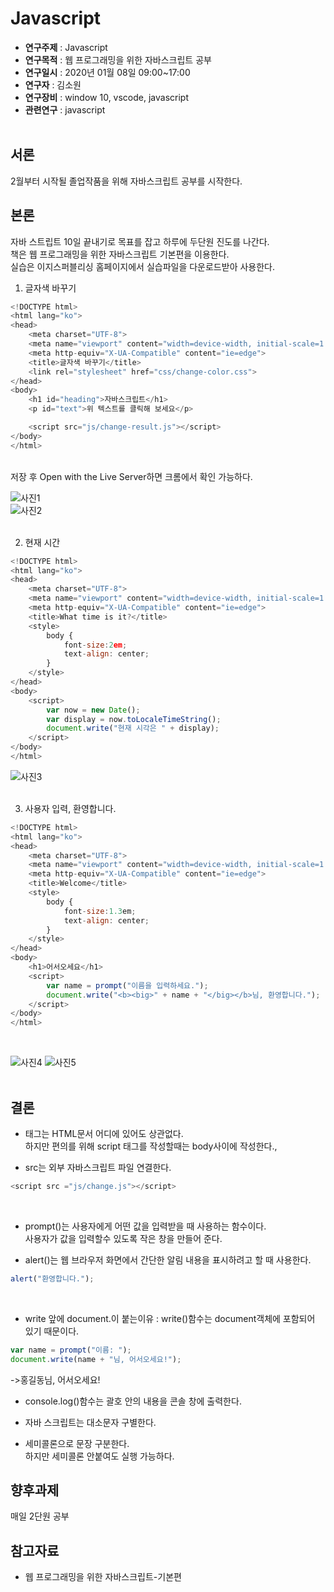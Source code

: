 # Javascript

* **연구주제** : Javascript<br>
* **연구목적** : 웹 프로그래밍을 위한 자바스크립트 공부<br>
* **연구일시** : 2020년 01월 08일 09:00~17:00<br>
* **연구자** : 김소원 <br>
* **연구장비** : window 10, vscode, javascript<br>
* **관련연구** : javascript<br><br>


## 서론
2월부터 시작될 졸업작품을 위해 자바스크립트 공부를 시작한다.<br>

## 본론
자바 스트립트 10일 끝내기로 목표를 잡고 하루에 두단원 진도를 나간다.<br>
책은 웹 프로그래밍을 위한 자바스크립트 기본편을 이용한다.<br>
실습은 이지스퍼블리싱 홈페이지에서 실습파일을 다운로드받아 사용한다.<br>


1. 글자색 바꾸기
```javascript
<!DOCTYPE html>
<html lang="ko">
<head>
	<meta charset="UTF-8">
	<meta name="viewport" content="width=device-width, initial-scale=1.0">
	<meta http-equiv="X-UA-Compatible" content="ie=edge">
	<title>글자색 바꾸기</title>
	<link rel="stylesheet" href="css/change-color.css">	
</head>
<body>
	<h1 id="heading">자바스크립트</h1>
	<p id="text">위 텍스트를 클릭해 보세요</p>

	<script src="js/change-result.js"></script>
</body>
</html>
```
<br>저장 후 Open with the Live Server하면 크롬에서 확인 가능하다.<br>

![사진1](https://user-images.githubusercontent.com/59681873/72406281-0b789100-379f-11ea-8b6f-e86bf7fc7199.JPG)<br>
![사진2](https://user-images.githubusercontent.com/59681873/72406285-0ca9be00-379f-11ea-8210-87868795e574.JPG)<br><br>


2. 현재 시간
```javascript
<!DOCTYPE html>
<html lang="ko">
<head>
	<meta charset="UTF-8">
	<meta name="viewport" content="width=device-width, initial-scale=1.0">
	<meta http-equiv="X-UA-Compatible" content="ie=edge">
	<title>What time is it?</title>
	<style>
		body {
			font-size:2em;
			text-align: center;
		}
	</style>
</head>
<body>
	<script>
		var now = new Date();
		var display = now.toLocaleTimeString();
		document.write("현재 시각은 " + display);	
	</script>
</body>
</html>
```
![사진3](https://user-images.githubusercontent.com/59681873/72406375-57c3d100-379f-11ea-984d-0761f0effa18.JPG)
<br><br>


3. 사용자 입력, 환영합니다.
```javascript
<!DOCTYPE html>
<html lang="ko">
<head>
	<meta charset="UTF-8">
	<meta name="viewport" content="width=device-width, initial-scale=1.0">
	<meta http-equiv="X-UA-Compatible" content="ie=edge">
	<title>Welcome</title>
	<style>
		body {
			font-size:1.3em;
			text-align: center;
		}
	</style>
</head>
<body>
	<h1>어서오세요</h1>
	<script>
		var name = prompt("이름을 입력하세요.");
		document.write("<b><big>" + name + "</big></b>님, 환영합니다.");
	</script>
</body>
</html>
```
<br>

![사진4](https://user-images.githubusercontent.com/59681873/72406428-8a6dc980-379f-11ea-89d4-5a0538e66eac.JPG)
![사진5](https://user-images.githubusercontent.com/59681873/72406430-8b066000-379f-11ea-985d-1f5d1f17f39a.JPG)
<br><br>


## 결론
* 태그는 HTML문서 어디에 있어도 상관없다.<br>하지만 편의를 위해 script 태그를 작성할때는 body사이에 작성한다.,<br>

* src는 외부 자바스크립트 파일 연결한다.
```javascript
<script src ="js/change.js"></script>
```
<br>

* prompt()는 사용자에게 어떤 값을 입력받을 때 사용하는 함수이다.<br> 사용자가 값을 입력할수 있도록 작은 창을 만들어 준다.<br>


* alert()는 웹 브라우저 화면에서 간단한 알림 내용을 표시하려고 할 때 사용한다.
```javascript
alert("환영합니다.");
```
<br>

* write 앞에 document.이 붙는이유 : write()함수는 document객체에 포함되어 있기 때문이다.
```javascript
var name = prompt("이름: ");
document.write(name + "님, 어서오세요!");
```
->홍길동님, 어서오세요!<br>


* console.log()함수는 괄호 안의 내용을 콘솔 창에 출력한다.<br>


* 자바 스크립트는 대소문자 구별한다.<br>

* 세미콜론으로 문장 구분한다. <br>하지만 세미콜론 안붙여도 실행 가능하다.

## 향후과제
매일 2단원 공부
## 참고자료
* 웹 프로그래밍을 위한 자바스크립트-기본편